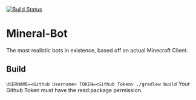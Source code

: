 [![Build Status](https://github.com/MineralStudios/Mineral-Bot/actions/workflows/gradle-publish.yml/badge.svg)](https://github.com/MineralStudios/Mineral-Bot/actions/workflows/gradle-publish.yml)

# Mineral-Bot
The most realistic bots in existence, based off an actual Minecraft Client.

## Build
`USERNAME=<Github Username> TOKEN=<Github Token> ./gradlew build`
Your Github Token must have the read:package permission.
